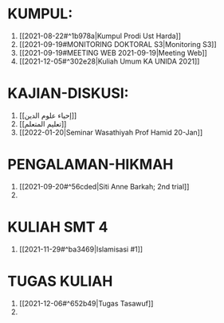 # KUMPUL:
1. [[2021-08-22#^1b978a|Kumpul Prodi Ust Harda]]
2. [[2021-09-19#MONITORING DOKTORAL S3|Monitoring S3]]
3. [[2021-09-19#MEETING WEB 2021-09-19|Meeting Web]]
4. [[2021-12-05#^302e28|Kuliah Umum KA UNIDA 2021]]

# KAJIAN-DISKUSI:
1. [[إحياء علوم الدين]]
2. [[تعليم المتعلم]]
3. [[2022-01-20|Seminar Wasathiyah Prof Hamid 20-Jan]]

# PENGALAMAN-HIKMAH
1. [[2021-09-20#^56cded|Siti Anne Barkah; 2nd trial]]
2. 

# KULIAH SMT 4
1. [[2021-11-29#^ba3469|Islamisasi #1]]

# TUGAS KULIAH
1. [[2021-12-06#^652b49|Tugas Tasawuf]]
2. 